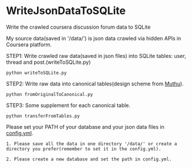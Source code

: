 # WriteJsonDataToSQLite
Write the crawled coursera discussion forum data to SQLite 

My source data(saved in '/data/') is json data crawled via hidden APIs in Coursera platform.

STEP1: Write crawled raw data(saved in json files) into SQLite tables: user, thread and post.(writeToSQLite.py)

    python writeToSQLite.py

STEP2: Write raw data into canonical tables(design scheme from <a href= "https://github.com/cmkumar87">Muthu</a>).

    python fromOriginalToCanonical.py

STEP3: Some supplement for each canonical table.

    python transferFromTables.py

Please set your PATH of your database and your json data files in <a href = "https://github.com/anyahui120/WriteJsonDataToSQLite/blob/master/config.yml">config.yml</a>. 

    1. Please save all the data in one directory '/data/' or create a directory you prefer(remember to set it in the config.yml).
    
    2. Please create a new database and set the path in config.yml.


